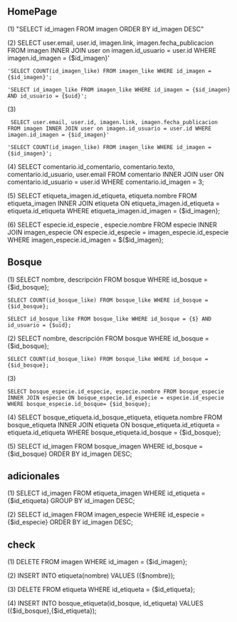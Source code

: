 ## HomePage

(1)
    "SELECT id_imagen FROM imagen ORDER BY id_imagen DESC"

(2)
    SELECT user.email, user.id, imagen.link, imagen.fecha_publicacion FROM imagen INNER JOIN user on imagen.id_usuario = user.id WHERE imagen.id_imagen = {$id_imagen}'

	'SELECT COUNT(id_imagen_like) FROM imagen_like WHERE id_imagen = {$id_imagen}';

	'SELECT id_imagen_like FROM imagen_like WHERE id_imagen = {$id_imagen} AND id_usuario = {$uid}';

(3)

     SELECT user.email, user.id, imagen.link, imagen.fecha_publicacion FROM imagen INNER JOIN user on imagen.id_usuario = user.id WHERE imagen.id_imagen = {$id_imagen}'

	'SELECT COUNT(id_imagen_like) FROM imagen_like WHERE id_imagen = {$id_imagen}';

(4)
    SELECT comentario.id_comentario, comentario.texto, comentario.id_usuario, user.email FROM comentario INNER JOIN user ON comentario.id_usuario = user.id WHERE comentario.id_imagen = 3;

(5)
    SELECT etiqueta_imagen.id_etiqueta, etiqueta.nombre FROM etiqueta_imagen INNER JOIN etiqueta ON etiqueta_imagen.id_etiqueta = etiqueta.id_etiqueta WHERE etiqueta_imagen.id_imagen = {$id_imagen};

(6)
    SELECT especie.id_especie , especie.nombre FROM especie INNER JOIN imagen_especie ON especie.id_especie = imagen_especie.id_especie WHERE imagen_especie.id_imagen = ${$id_imagen};

## Bosque

(1)
    SELECT nombre, descripción FROM bosque WHERE id_bosque = {$id_bosque};

    SELECT COUNT(id_bosque_like) FROM bosque_like WHERE id_bosque = {$id_bosque};

    SELECT id_bosque_like FROM bosque_like WHERE id_bosque = {$} AND id_usuario = {$uid};

(2) 
    SELECT nombre, descripción FROM bosque WHERE id_bosque = {$id_bosque};

    SELECT COUNT(id_bosque_like) FROM bosque_like WHERE id_bosque = {$id_bosque};

(3)
    
    SELECT bosque_especie.id_especie, especie.nombre FROM bosque_especie INNER JOIN especie ON bosque_especie.id_especie = especie.id_especie WHERE bosque_especie.id_bosque= {$id_bosque};

(4)
    SELECT bosque_etiqueta.id_bosque_etiqueta, etiqueta.nombre FROM bosque_etiqueta INNER JOIN etiqueta ON bosque_etiqueta.id_etiqueta = etiqueta.id_etiqueta WHERE bosque_etiqueta.id_bosque = {$id_bosque};

 (5)
    SELECT id_imagen FROM bosque_imagen WHERE id_bosque = {$id_bosque} ORDER BY id_imagen DESC;   


## adicionales
(1)
    SELECT id_imagen FROM etiqueta_imagen WHERE id_etiqueta = {$id_etiqueta} GROUP BY id_imagen DESC;

(2) 
    SELECT id_imagen FROM imagen_especie WHERE id_especie = {$id_especie} ORDER BY id_imagen DESC;

## check

(1)
    DELETE FROM imagen WHERE id_imagen = {$id_imagen};

(2)
    INSERT INTO etiqueta(nombre) VALUES
({$nombre});

(3)
    DELETE FROM etiqueta WHERE id_etiqueta = {$id_etiqueta};

(4)
    INSERT INTO bosque_etiqueta(id_bosque, id_etiqueta) VALUES
({$id_bosque},{$id_etiqueta});